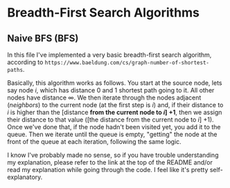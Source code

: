 # Breadth-First Search Algorithms

## Naive BFS (BFS)

In this file I've implemented a very basic breadth-first search algorithm, according to `https://www.baeldung.com/cs/graph-number-of-shortest-paths`.

Basically, this algorithm works as follows. You start at the source node, lets say node $i$, which has distance $0$ and $1$ shortest path going to it. All other nodes have distance $\infty$. We then iterate through the nodes adjacent (*neighbors*) to the current node (at the first step is $i$) and, if their distance to $i$ is higher than the [distance **from the current node to $i$] $+ 1$**, then we assign their distance to that value ([the distance from the current node to $i$] $+ 1$). Once we've done that, if the node hadn't been visited yet, you add it to the queue. Then we iterate until the queue is empty, "getting" the node at the front of the queue at each iteration, following the same logic.

I know I've probably made no sense, so if you have trouble understanding my explanation, please refer to the link at the top of the README and/or read my explanation while going through the code. I feel like it's pretty self-explanatory.
